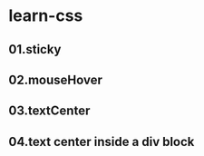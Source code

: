 # learn-css

## 01.sticky

## 02.mouseHover

## 03.textCenter

## 04.text center inside a div block
